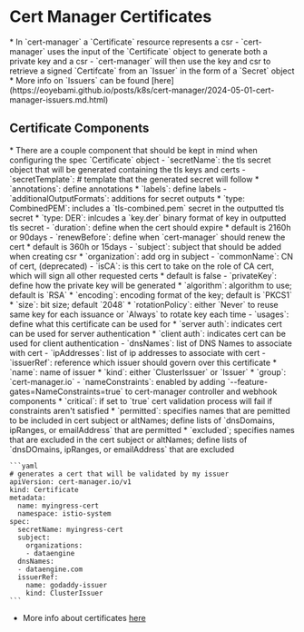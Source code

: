 <h1>Cert Manager Certificates</h1>
* In `cert-manager` a `Certificate` resource represents a csr
  - `cert-manager` uses the input of the `Certificate` object to generate both a private key and a csr
  - `cert-manager` will then use the key and csr to retrieve a signed `Certifcate` from an `Issuer` in the form of a `Secret` object
    * More info on `Issuers` can be found [here](https://eoyebami.github.io/posts/k8s/cert-manager/2024-05-01-cert-manager-issuers.md.html)

<h2>Certificate Components</h2>
* There are a couple component that should be kept in mind when configuring the spec `Certificate` object
  - `secretName`: the tls secret object that will be generated containing the tls keys and certs
  - `secretTemplate`: # template that the generated secret will follow
    * `annotations`: define annotations
    * `labels`: define labels
  - `additionalOutputFormats`: additions for secret outputs
    * `type: CombinedPEM`: includes a `tls-combined.pem` secret in the outputted tls secret
    * `type: DER`: inlcudes a `key.der` binary format of key in outputted tls secret
  - `duration`: define when the cert should expire
    * default is 2160h or 90days
  - `renewBefore`: define when `cert-manager` should renew the cert
    * default is 360h or 15days
  - `subject`: subject that should be added when creating csr
    * `organization`: add org in subject
  - `commonName`: CN of cert, (deprecated)
  - `isCA`: is this cert to take on the role of CA cert, which will sign all other requested certs
    * default is false
  - `privateKey`: define how the private key will be generated
    * `algorithm`: algorithm to use; default is `RSA`
    * `encoding`: encoding format of the key; default is `PKCS1`
    * `size`: bit size; default `2048`
    * `rotationPolicy`: either `Never` to reuse same key for each issuance or `Always` to rotate key each time
  - `usages`: define what this certificate can be used for
    * `server auth`: indicates cert can be used for server authentication
    * `client auth`: indicates cert can be used for client authentication
  - `dnsNames`: list of DNS Names to associate with cert
  - `ipAddresses`: list of ip addresses to associate with cert
  - `issuerRef`: reference which issuer should govern over this certificate
    * `name`: name of issuer
    * `kind`: either `ClusterIssuer` or `Issuer`
    * `group`: `cert-manager.io`
  - `nameConstraints`: enabled by adding `--feature-gates=NameConstraints=true` to cert-manager controller and webhook components
    * `critical`: if set to `true` cert validation process will fail if constraints aren't satisfied
    * `permitted`: specifies names that are pemitted to be included in cert subject or altNames; define lists of `dnsDomains, ipRanges, or emailAddress` that are permitted
    * `excluded`; specifies names that are excluded in the cert subject or altNames; define lists of `dnsDOmains, ipRanges, or emailAddress` that are excluded
 
    ```yaml
    # generates a cert that will be validated by my issuer
    apiVersion: cert-manager.io/v1
    kind: Certificate
    metadata: 
      name: myingress-cert
      namespace: istio-system
    spec:
      secretName: myingress-cert
      subject:
        organizations:
        - dataengine
      dnsNames:
      - dataengine.com
      issuerRef:
        name: godaddy-issuer
        kind: ClusterIssuer
    ```

* More info about certificates [here](https://cert-manager.io/docs/usage/certificate/)
